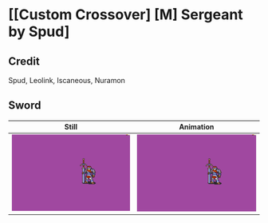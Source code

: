 # [\[Custom Crossover\] \[M\] Sergeant by Spud]

## Credit

Spud, Leolink, Iscaneous, Nuramon
	
## Sword

| Still | Animation |
| :---: | :-------: |
| ![Sword still](./Sword_000.png) | ![Sword animation](./Sword.gif) |
